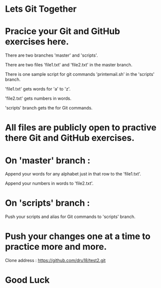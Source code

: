# Lets Git Together


# Pracice your Git and GitHub exercises here.


There are two branches 'master' and 'scripts'.

There are two files 'file1.txt' and 'file2.txt' in the master branch.

There is one sample script for git commands 'printemail.sh' in the 'scripts' branch.


'file1.txt' gets words for 'a' to 'z'.

'file2.txt' gets numbers in words.

'scripts' branch gets the  for Git commands.


# All files are publicly open to practive there Git and GitHub exercises.


# On 'master' branch :


Append your words for any alphabet just in that row to the 'file1.txt'.

Append your numbers in words to 'file2.txt'.


# On 'scripts' branch :
Push your scripts and alias for Git commands to 'scripts' branch.


# Push your changes one at a time to practice more and more.


Clone address : https://github.com/dru18/test2.git


# Good Luck
